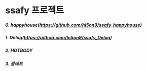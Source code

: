 # ssafy 프로젝트



##### 0. happyhouse(https://github.com/hi5on9/ssafy_happyhouse)

##### 1. Delog(https://github.com/hi5on9/ssafy_Delog)

##### 2. HOTBODY

##### 3. 팔레트



